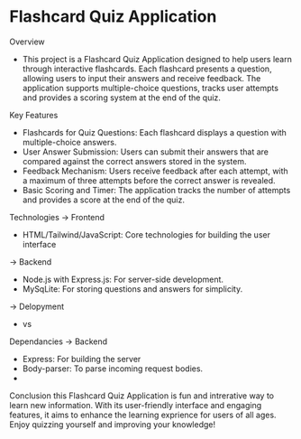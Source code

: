 # Flashcard Quiz Application

Overview
- This project is a Flashcard Quiz Application designed to help users learn through interactive flashcards. Each flashcard presents a question, allowing users to input their answers and receive feedback. The application supports multiple-choice questions, tracks user attempts and provides a scoring system at the end of the quiz.

Key Features
- Flashcards for Quiz Questions: Each flashcard displays a question with multiple-choice answers.
- User Answer Submission: Users can submit their answers that are compared against the correct answers stored in the system.
- Feedback Mechanism: Users receive feedback after each attempt, with a maximum of three attempts before the correct answer is revealed.
- Basic Scoring and Timer: The application tracks the number of attempts and provides a score at the end of the quiz.

Technologies
-> Frontend
- HTML/Tailwind/JavaScript: Core technologies for building the user interface

-> Backend
- Node.js with Express.js: For server-side development.
- MySqLite: For storing questions and answers for simplicity.

-> Delopyment
- vs

Dependancies
-> Backend
- Express: For building the server
- Body-parser: To parse incoming request bodies.
- 

Conclusion
this Flashcard Quiz Application is fun and intrerative way to learn new information. With its user-friendly interface and engaging features, it aims to enhance the learning exprience for users of all ages. Enjoy quizzing yourself and improving your knowledge!

